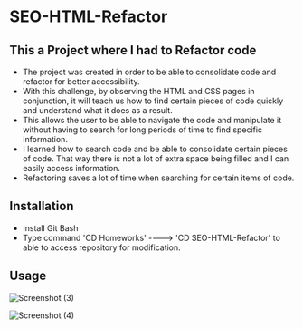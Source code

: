 # SEO-HTML-Refactor

## This a Project where I had to Refactor code

- The project was created in order to be able to consolidate code and refactor for better accessibility.
- With this challenge, by observing the HTML and CSS pages in conjunction, it will teach us how to find certain pieces of code quickly and understand what it does as a result.
- This allows the user to be able to navigate the code and manipulate it without having to search for long periods of time to find specific information.
- I learned how to search code and be able to consolidate certain pieces of code. That way there is not a lot of extra space being filled and I can easily access information.
- Refactoring saves a lot of time when searching for certain items of code.

## Installation

- Install Git Bash
- Type command 'CD Homeworks' ----> 'CD SEO-HTML-Refactor' to able to access repository for modification.

## Usage
![Screenshot (3)](https://github.com/ant05man/SEO-HTML-Refactor/assets/132954354/83cd1b8f-afea-4c4d-a0ee-bae867f15c49)


![Screenshot (4)](https://github.com/ant05man/SEO-HTML-Refactor/assets/132954354/0a59c335-4ed9-4eaa-8880-3f27086fd123)

